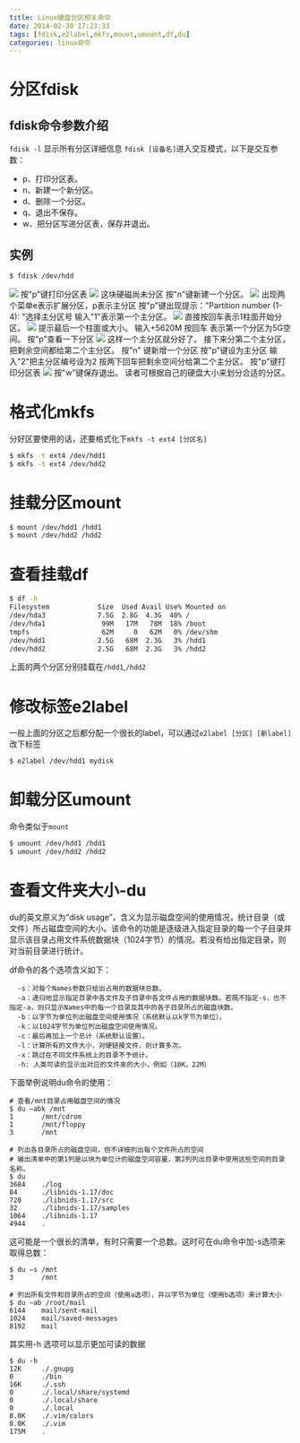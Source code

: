 ```yaml
---
title: Linux硬盘分区相关命令
date: 2014-02-30 17:23:33
tags: [fdisk,e2label,mkfs,mount,umount,df,du]
categories: linux命令
---
```

# 分区fdisk
## fdisk命令参数介绍
`fdisk -l` 显示所有分区详细信息
`fdisk [设备名]`进入交互模式，以下是交互参数：
* p、打印分区表。
* n、新建一个新分区。
* d、删除一个分区。
* q、退出不保存。
* w、把分区写进分区表，保存并退出。

<!-- more -->
## 实例
````bash
$ fdisk /dev/hdd   
````
[![](http://idiotsky.me/images/linux-disk-related-1.jpg)](http://idiotsky.me/images/linux-disk-related-1.jpg)
按"p"键打印分区表
[![](http://idiotsky.me/images/linux-disk-related-2.jpg)](http://idiotsky.me/images/linux-disk-related-2.jpg)
这块硬磁尚未分区
按"n"键新建一个分区。
[![](http://idiotsky.me/images/linux-disk-related-3.jpg)](http://idiotsky.me/images/linux-disk-related-3.jpg)
出现两个菜单e表示扩展分区，p表示主分区
按"p"键出现提示："Partition number (1-4): "选择主分区号
输入"1"表示第一个主分区。
[![](http://idiotsky.me/images/linux-disk-related-4.jpg)](http://idiotsky.me/images/linux-disk-related-4.jpg)
直接按回车表示1柱面开始分区。
[![](http://idiotsky.me/images/linux-disk-related-5.jpg)](http://idiotsky.me/images/linux-disk-related-5.jpg)
提示最后一个柱面或大小。
输入+5620M 按回车
表示第一个分区为5G空间。
按"p"查看一下分区
[![](http://idiotsky.me/images/linux-disk-related-6.jpg)](http://idiotsky.me/images/linux-disk-related-6.jpg)
这样一个主分区就分好了。
接下来分第二个主分区，把剩余空间都给第二个主分区。
按"n"
键新增一个分区
按"p"键设为主分区
输入"2"把主分区编号设为2
按两下回车把剩余空间分给第二个主分区。
按"p"键打印分区表
[![](http://idiotsky.me/images/linux-disk-related-7.jpg)](http://idiotsky.me/images/linux-disk-related-7.jpg)
按"w"键保存退出。 
读者可根据自己的硬盘大小来划分合适的分区。

# 格式化mkfs
分好区要使用的话，还要格式化下`mkfs -t ext4 [分区名]`
````bash
$ mkfs -t ext4 /dev/hdd1
$ mkfs -t ext4 /dev/hdd2
````

# 挂载分区mount
````bash
$ mount /dev/hdd1 /hdd1
$ mount /dev/hdd2 /hdd2
````

# 查看挂载df
````bash
$ df -h
Filesystem            Size  Used Avail Use% Mounted on
/dev/hda3             7.5G  2.8G  4.3G  40% /
/dev/hda1              99M   17M   78M  18% /boot
tmpfs                  62M     0   62M   0% /dev/shm
/dev/hdd1             2.5G   68M  2.3G   3% /hdd1
/dev/hdd2             2.5G   68M  2.3G   3% /hdd2
````
上面的两个分区分别挂载在`/hdd1`,`/hdd2`

# 修改标签e2label
一般上面的分区之后都分配一个很长的label，可以通过`e2label [分区] [新label]` 改下标签
````bash
$ e2label /dev/hdd1 mydisk
````

# 卸载分区umount
命令类似于`mount`
````bash
$ umount /dev/hdd1 /hdd1
$ umount /dev/hdd2 /hdd2
````

# 查看文件夹大小-du
du的英文原义为“disk usage”，含义为显示磁盘空间的使用情况，统计目录（或文件）所占磁盘空间的大小。该命令的功能是逐级进入指定目录的每一个子目录并显示该目录占用文件系统数据块（1024字节）的情况。若没有给出指定目录，则对当前目录进行统计。

df命令的各个选项含义如下：
````
  -s：对每个Names参数只给出占用的数据块总数。
  -a：递归地显示指定目录中各文件及子目录中各文件占用的数据块数。若既不指定-s，也不指定-a，则只显示Names中的每一个目录及其中的各子目录所占的磁盘块数。
  -b：以字节为单位列出磁盘空间使用情况（系统默认以k字节为单位）。
  -k：以1024字节为单位列出磁盘空间使用情况。
  -c：最后再加上一个总计（系统默认设置）。
  -l：计算所有的文件大小，对硬链接文件，则计算多次。
  -x：跳过在不同文件系统上的目录不予统计。
  -h: 人类可读的显示出对应的文件夹的大小，例如（10K，22M）
````
下面举例说明du命令的使用：
````shell
# 查看/mnt目录占用磁盘空间的情况
$ du –abk /mnt
1       /mnt/cdrom
1       /mnt/floppy
3       /mnt
 
# 列出各目录所占的磁盘空间，但不详细列出每个文件所占的空间
# 输出清单中的第1列是以块为单位计的磁盘空间容量，第2列列出目录中使用这些空间的目录名称。
$ du
3684    ./log
84      ./libnids-1.17/doc
720     ./libnids-1.17/src
32      ./libnids-1.17/samples
1064    ./libnids-1.17
4944    .
````

这可能是一个很长的清单，有时只需要一个总数。这时可在du命令中加-s选项来取得总数：

````shell
$ du –s /mnt 
3       /mnt
 
# 列出所有文件和目录所占的空间（使用a选项），并以字节为单位（使用b选项）来计算大小
$ du –ab /root/mail
6144    mail/sent-mail
1024    mail/saved-messages
8192    mail
````

其实用-h 选项可以显示更加可读的数据
````shell
$ du -h
12K     ./.gnupg
0       ./bin
16K     ./.ssh
0       ./.local/share/systemd
0       ./.local/share
0       ./.local
8.0K    ./.vim/colors
8.0K    ./.vim
175M    .
````